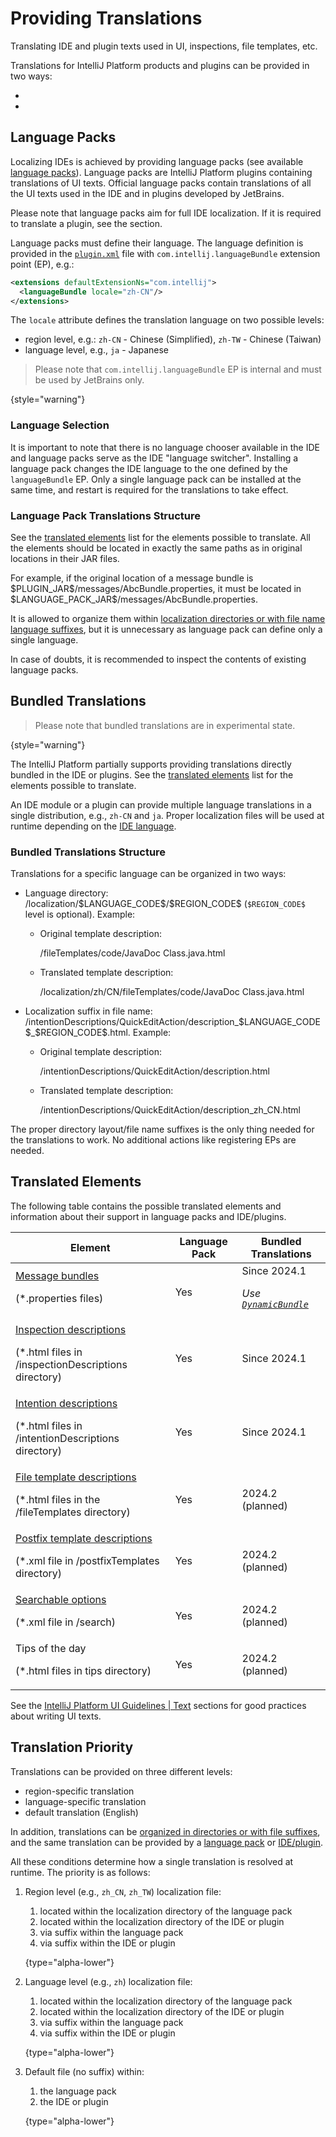 <!-- Copyright 2000-2024 JetBrains s.r.o. and contributors. Use of this source code is governed by the Apache 2.0 license. -->

# Providing Translations

<link-summary>Translating IDE and plugin texts used in UI, inspections, file templates, etc.</link-summary>

Translations for IntelliJ Platform products and plugins can be provided in two ways:
- [](#language-packs)
- [](#bundled-translations)

## Language Packs

Localizing IDEs is achieved by providing language packs (see available [language packs](https://plugins.jetbrains.com/search?tags=Language%20Pack)).
Language packs are IntelliJ Platform plugins containing translations of UI texts.
Official language packs contain translations of all the UI texts used in the IDE and in plugins developed by JetBrains.

Please note that language packs aim for full IDE localization.
If it is required to translate a plugin, see the [](#bundled-translations) section.

Language packs must define their language.
The language definition is provided in the [`plugin.xml`](plugin_configuration_file.md) file with `com.intellij.languageBundle` extension point (EP), e.g.:
```xml
<extensions defaultExtensionNs="com.intellij">
  <languageBundle locale="zh-CN"/>
</extensions>
```

The `locale` attribute defines the translation language on two possible levels:
- region level, e.g.: `zh-CN` - Chinese (Simplified), `zh-TW` - Chinese (Taiwan)
- language level, e.g., `ja` - Japanese

> Please note that `com.intellij.languageBundle` EP is internal and must be used by JetBrains only.
>
{style="warning"}

### Language Selection

It is important to note that there is no language chooser available in the IDE and language packs serve as the IDE "language switcher".
Installing a language pack changes the IDE language to the one defined by the `languageBundle` EP.
Only a single language pack can be installed at the same time, and restart is required for the translations to take effect.

### Language Pack Translations Structure

See the [translated elements](#translated-elements) list for the elements possible to translate.
All the elements should be located in exactly the same paths as in original locations in their JAR files.

For example, if the original location of a message bundle is <path>\$PLUGIN_JAR\$/messages/AbcBundle.properties</path>, it must be located in <path>\$LANGUAGE_PACK_JAR\$/messages/AbcBundle.properties</path>.

It is allowed to organize them within [localization directories or with file name language suffixes](#bundled-translations-structure), but it is unnecessary as language pack can define only a single language.

In case of doubts, it is recommended to inspect the contents of existing language packs.

## Bundled Translations

<primary-label ref="2024.1"/>

> Please note that bundled translations are in experimental state.
>
{style="warning"}

The IntelliJ Platform partially supports providing translations directly bundled in the IDE or plugins.
See the [translated elements](#translated-elements) list for the elements possible to translate.

An IDE module or a plugin can provide multiple language translations in a single distribution, e.g., `zh-CN` and `ja`.
Proper localization files will be used at runtime depending on the [IDE language](#language-selection).

### Bundled Translations Structure

Translations for a specific language can be organized in two ways:
- Language directory: <path>/localization/\$LANGUAGE_CODE\$/\$REGION_CODE\$</path> (`$REGION_CODE$` level is optional).
  Example:
  - Original template description:

    <path>/fileTemplates/code/JavaDoc Class.java.html</path>
  - Translated template description: <path></path>

    <path>/localization/zh/CN/fileTemplates/code/JavaDoc Class.java.html</path>
- Localization suffix in file name: <path>/intentionDescriptions/QuickEditAction/description_\$LANGUAGE_CODE\$_\$REGION_CODE\$.html</path>.
  Example:
  - Original template description:

    <path>/intentionDescriptions/QuickEditAction/description.html</path>
  - Translated template description: <path></path>

    <path>/intentionDescriptions/QuickEditAction/description_zh_CN.html</path>

The proper directory layout/file name suffixes is the only thing needed for the translations to work.
No additional actions like registering EPs are needed.

## Translated Elements

The following table contains the possible translated elements and information about their support in language packs and IDE/plugins.

| Element                                                                                                                                                                     | Language Pack | Bundled Translations                                                                     |
|-----------------------------------------------------------------------------------------------------------------------------------------------------------------------------|---------------|------------------------------------------------------------------------------------------|
| [Message bundles](internationalization.md#message-bundles)<p>(<path>*.properties</path> files)</p>                                                                          | Yes           | Since 2024.1<p>_Use [`DynamicBundle`](internationalization.md#message-bundle-class)_</p> |
| [Inspection descriptions](code_inspections.md#inspection-description)<p>(<path>*.html</path> files in <path>/inspectionDescriptions</path> directory)</p>                   | Yes           | Since 2024.1                                                                             |
| [Intention descriptions](code_intentions.md#about-intention-actions)<p>(<path>*.html</path> files in <path>/intentionDescriptions</path> directory)</p>                     | Yes           | Since 2024.1                                                                             |
| [File template descriptions](providing_file_templates.md#creating-file-template-description)<p>(<path>*.html</path> files in the <path>/fileTemplates</path> directory)</p> | Yes           | 2024.2 (planned)                                                                         |
| [Postfix template descriptions](postfix_templates.md#postfix-template-description)<p>(<path>*.xml</path> file in <path>/postfixTemplates</path> directory)</p>              | Yes           | 2024.2 (planned)                                                                         |
| [Searchable options](tools_intellij_platform_gradle_plugin_tasks.md#buildSearchableOptions)<p>(<path>*.xml</path> file in <path>/search</path>)</p>                         | Yes           | 2024.2 (planned)                                                                         |
| Tips of the day<p>(<path>*.html</path> files in <path>tips</path> directory)</p>                                                                                            | Yes           | 2024.2 (planned)                                                                         |

See the [IntelliJ Platform UI Guidelines | Text](https://jetbrains.design/intellij/text/capitalization/) sections for good practices about writing UI texts.

## Translation Priority

Translations can be provided on three different levels:
- region-specific translation
- language-specific translation
- default translation (English)

In addition, translations can be [organized in directories or with file suffixes](#bundled-translations-structure), and the same translation can be provided by a [language pack](#language-packs) or [IDE/plugin](#bundled-translations).

All these conditions determine how a single translation is resolved at runtime.
The priority is as follows:
1. Region level (e.g., `zh_CN`, `zh_TW`) localization file:
    1. located within the <path>localization</path> directory of the language pack
    2. located within the <path>localization</path> directory of the IDE or plugin
    3. via suffix within the language pack
    4. via suffix within the IDE or plugin

    {type="alpha-lower"}
2. Language level (e.g., `zh`) localization file:
    1. located within the <path>localization</path> directory of the language pack
    2. located within the <path>localization</path> directory of the IDE or plugin
    3. via suffix within the language pack
    4. via suffix within the IDE or plugin

   {type="alpha-lower"}
3. Default file (no suffix) within:
    1. the language pack
    2. the IDE or plugin

   {type="alpha-lower"}

<include from="snippets.md" element-id="missingContent"/>
